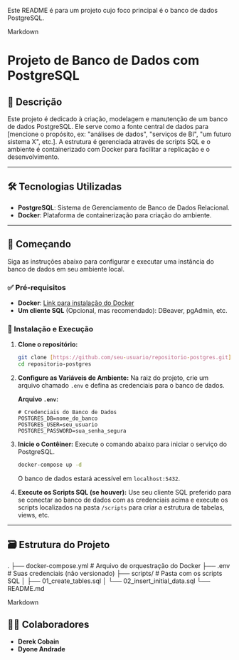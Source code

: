 Este README é para um projeto cujo foco principal é o banco de dados PostgreSQL.

Markdown

# Projeto de Banco de Dados com PostgreSQL

## 📖 Descrição

Este projeto é dedicado à criação, modelagem e manutenção de um banco de dados PostgreSQL. Ele serve como a fonte central de dados para [mencione o propósito, ex: "análises de dados", "serviços de BI", "um futuro sistema X", etc.]. A estrutura é gerenciada através de scripts SQL e o ambiente é containerizado com Docker para facilitar a replicação e o desenvolvimento.

---

## 🛠️ Tecnologias Utilizadas

-   **PostgreSQL**: Sistema de Gerenciamento de Banco de Dados Relacional.
-   **Docker**: Plataforma de containerização para criação do ambiente.

---

## 🚀 Começando

Siga as instruções abaixo para configurar e executar uma instância do banco de dados em seu ambiente local.

### ✅ Pré-requisitos

-   **Docker**: [Link para instalação do Docker](https://www.docker.com/products/docker-desktop/)
-   **Um cliente SQL** (Opcional, mas recomendado): DBeaver, pgAdmin, etc.

### 🔧 Instalação e Execução

1.  **Clone o repositório:**
    ```bash
    git clone [https://github.com/seu-usuario/repositorio-postgres.git](https://github.com/seu-usuario/repositorio-postgres.git)
    cd repositorio-postgres
    ```

2.  **Configure as Variáveis de Ambiente:**
    Na raiz do projeto, crie um arquivo chamado `.env` e defina as credenciais para o banco de dados.

    **Arquivo `.env`:**
    ```env
    # Credenciais do Banco de Dados
    POSTGRES_DB=nome_do_banco
    POSTGRES_USER=seu_usuario
    POSTGRES_PASSWORD=sua_senha_segura
    ```

3.  **Inicie o Contêiner:**
    Execute o comando abaixo para iniciar o serviço do PostgreSQL.

    ```bash
    docker-compose up -d
    ```
    O banco de dados estará acessível em `localhost:5432`.

4.  **Execute os Scripts SQL (se houver):**
    Use seu cliente SQL preferido para se conectar ao banco de dados com as credenciais acima e execute os scripts localizados na pasta `/scripts` para criar a estrutura de tabelas, views, etc.

---

## 🗃️ Estrutura do Projeto

.
├── docker-compose.yml   # Arquivo de orquestração do Docker
├── .env                 # Suas credenciais (não versionado)
├── scripts/             # Pasta com os scripts SQL
│   ├── 01_create_tables.sql
│   └── 02_insert_initial_data.sql
└── README.md


Markdown

## 🧑‍💻 Colaboradores

-   **Derek Cobain**
-   **Dyone Andrade**
